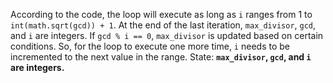 According to the code, the loop will execute as long as `i` ranges from 1 to `int(math.sqrt(gcd)) + 1`. At the end of the last iteration, `max_divisor`, `gcd`, and `i` are integers. If `gcd % i == 0`, `max_divisor` is updated based on certain conditions. So, for the loop to execute one more time, `i` needs to be incremented to the next value in the range. 
State: **`max_divisor`, `gcd`, and `i` are integers.**